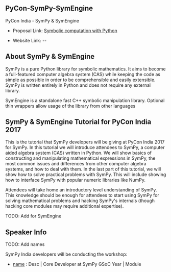 ## PyCon-SymPy-SymEngine

PyCon India -  SymPy & SymEngine

* Proposal Link: [Symbolic computation with Python](#)

* Website Link: --

## About SymPy & SymEngine

SymPy is a pure Python library for symbolic mathematics. It aims to become a full-featured computer algebra system (CAS) while keeping the code as simple as possible in order to be comprehensible and easily extensible. SymPy is written entirely in Python and does not require any external library.

SymEngine is a standalone fast C++ symbolic manipulation library. Optional thin wrappers allow usage of the library from other languages

## SymPy & SymEngine Tutorial for PyCon India 2017

This is the tutorial that SymPy developers will be giving at PyCon India 2017 for SymPy.
In this tutorial we will introduce attendees to SymPy, a computer aided algebra system (CAS) written in Python. We will show basics of constructing and manipulating mathematical expressions in SymPy, the most common issues and differences from other computer algebra systems, and how to deal with them. In the last part of this tutorial, we will show how to solve practical problems with SymPy. This will include showing how to interface SymPy with popular numeric libraries like NumPy.

Attendees will take home an introductory level understanding of SymPy. This knowledge should be enough for attendees to start using SymPy for solving mathematical problems and hacking SymPy's internals (though hacking core modules may require additional expertise).

TODO: Add for SymEngine

## Speaker Info

TODO: Add names

SymPy India developers will be conducting the workshop:

* [name](https://github.com/name) : Desc | Core Developer at SymPy GSoC Year | Module
